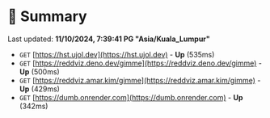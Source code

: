 # 📖 Summary
Last updated: **11/10/2024, 7:39:41 PG "Asia/Kuala_Lumpur"**

- `GET` [https://hst.ujol.dev](https://hst.ujol.dev) - **Up** (535ms)
- `GET` [https://reddviz.deno.dev/gimme](https://reddviz.deno.dev/gimme) - **Up** (500ms)
- `GET` [https://reddviz.amar.kim/gimme](https://reddviz.amar.kim/gimme) - **Up** (429ms)
- `GET` [https://dumb.onrender.com](https://dumb.onrender.com) - **Up** (342ms)
